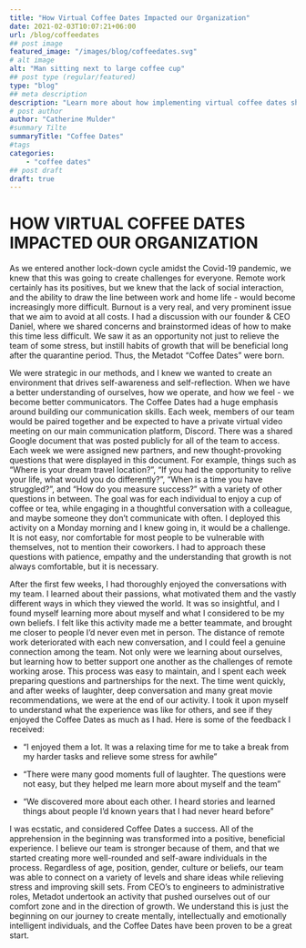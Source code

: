 ```yaml
---
title: "How Virtual Coffee Dates Impacted our Organization"
date: 2021-02-03T10:07:21+06:00
url: /blog/coffeedates
## post image
featured_image: "/images/blog/coffeedates.svg"
# alt image
alt: "Man sitting next to large coffee cup"
## post type (regular/featured)
type: "blog"
## meta description
description: "Learn more about how implementing virtual coffee dates shaped our team"
# post author
author: "Catherine Mulder"
#summary Tilte
summaryTitle: "Coffee Dates"
#tags
categories:
    - "coffee dates"
## post draft
draft: true
---
```


# HOW VIRTUAL COFFEE DATES IMPACTED OUR ORGANIZATION

As we entered another lock-down cycle amidst the Covid-19 pandemic, we knew that 
this was going to create challenges for everyone. Remote work certainly has its 
positives, but we knew that the lack of social interaction, and the ability to draw
the line between work and home life - would become increasingly more difficult. 
Burnout is a very real, and very prominent issue that we aim to avoid at all costs. 
I had a discussion with our founder & CEO Daniel, where we shared concerns and brainstormed 
ideas of how to make this time less difficult. We saw it as an opportunity not just to relieve
the team of some stress, but instill habits of growth that will be beneficial long after the 
quarantine period. Thus, the Metadot “Coffee Dates” were born.

We were strategic in our methods, and I knew we wanted to create an environment that drives self-awareness and self-reflection. When we have a better understanding of ourselves, how we operate, and how we feel - we become better communicators. The Coffee Dates had a huge emphasis around building our communication skills. Each week, members of our team would be paired together and be expected to have a private virtual video meeting on our main communication platform, Discord. There was a shared Google document that was posted publicly for all of the team to access. Each week we were assigned new partners, and new thought-provoking questions that were displayed in this document. For example, things such as “Where is your dream travel location?”, “If you had the opportunity to relive your life, what would you do differently?”,  “When is a time you have struggled?”, and “How do you measure success?” with a variety of other questions in between. The goal was for each individual to enjoy a cup of coffee or tea, while engaging in a thoughtful conversation with a colleague, and maybe someone they don’t communicate with often. I deployed this activity on a Monday morning and I knew going in, it would be a challenge. It is not easy, nor comfortable for most people to be vulnerable with themselves, not to mention their coworkers. I had to approach these questions with patience, empathy and the understanding that growth is not always comfortable, but it is necessary. 

After the first few weeks, I had thoroughly enjoyed the conversations with my team. I learned about their passions, what motivated them and the vastly different ways in which they viewed the world. It was so insightful, and I found myself learning more about myself and what I considered to be my own beliefs. I felt like this activity made me a better teammate, and brought me closer to people I’d never even met in person. The distance of remote work deteriorated with each new conversation, and I could feel a genuine connection among the team. Not only were we learning about ourselves, but learning how to better support one another as the challenges of remote working arose. This process was easy to maintain, and I spent each week preparing questions and partnerships for the next. The time went quickly, and after weeks of laughter, deep conversation and many great movie recommendations, we were at the end of our activity. 
I took it upon myself to understand what the experience was like for others, and see if they enjoyed the Coffee Dates as much as I had. Here is some of the feedback I received:
- “I enjoyed them a lot. It was a relaxing time for me to take a break from my harder tasks and relieve some stress for awhile”

- “There were many good moments full of laughter. The questions were not easy, but they helped me learn more about myself and the team”

- “We discovered more about each other. I heard stories and learned things about people I’d known years that I had never heard before”

I was ecstatic, and considered Coffee Dates a success. All of the apprehension in the beginning was transformed into a positive, beneficial experience. I believe our team is stronger because of them, and that we started creating more well-rounded and self-aware individuals in the process. Regardless of age, position, gender, culture or beliefs, our team was able to connect on a variety of levels and share ideas while relieving stress and improving skill sets. From CEO’s to engineers to administrative roles, Metadot undertook an activity that pushed ourselves out of our comfort zone and in the direction of growth. We understand this is just the beginning on our journey to create mentally, intellectually and emotionally intelligent individuals, and the Coffee Dates have been proven to be a great start.
